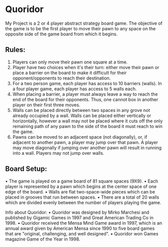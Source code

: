 # Quoridor
My Project is a 2 or 4 player abstract strategy board game.
The objective  of the game is to be the first player to move their pawn to any space on the opposite side of the game board from which it begins.

## Rules:
1. Players can only move their pawn one square at a time.
2. Player have two choices when it's their turn: either move their pawn or place a barrier on the board to make it difficult for their opponent/opponents to reach their destination.
3. For a two person game, each player has access to 10 barriers (walls). In a four player game, each player has access to 5 walls each.
4. When placing a barrier, a player must always leave a way to reach the end of the board for their opponents. Thus, one cannot box in another player on their first three moves.
5. Walls can be placed directly between two spaces in any grove not already occupied by a wall. Walls can be placed either vertically or horizontally, however a wall may not be placed where it cuts off the only remaining path of any pawn to the side of the board it must reach to win the game.
6. Pawns can be moved to an adjacent space (not diagonally), or, if adjacent to another pawn, a player may jump over that pawn. A player may move diagonally if jumping over another pawn will result in running into a wall. Players may not jump over walls.

## Board Setup:
• The game is played on a game board of 81 square spaces (9X9).
• Each player is represented by a pawn which begins at the center space of one edge of the board.
• Walls are flat two-space-wide pieces which can be placed in grooves that run between spaces.
• There are a total of 20 walls which are divided evenly between the number of players playing the game.

Info about Quoridor:
• Quoridor was designed by Mirko Marchesi and published by Gigamic Games in 1997 and Great American Trading Co in 1998.
• Quoridor received the Mensa Mind Game award in 1997, which is an annual award given by American Mensa since 1990 to five board games that are "original, challenging, and well designed".
• Quoridor won Games magazine Game of the Year in 1998.
